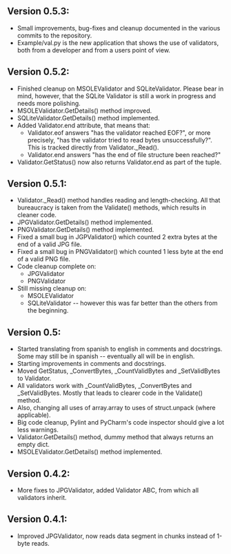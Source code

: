 Version 0.5.3:
--------------
* Small improvements, bug-fixes and cleanup documented in the various commits to the repository.
* Example/val.py is the new application that shows the use of validators, both from a developer
and from a users point of view.

Version 0.5.2:
--------------
* Finished cleanup on MSOLEValidator and SQLiteValidator. Please bear in mind, however, that the 
SQLite Validator is still a work in progress and needs more polishing.
* MSOLEValidator.GetDetails() method improved.
* SQLiteValidator.GetDetails() method implemented. 
* Added Validator.end attribute, that means that:
    * Validator.eof answers "has the validator reached EOF?", or more precisely, "has the validator
    tried to read bytes unsuccessfully?". This is tracked directly from Validator._Read().
    * Validator.end answers "has the end of file structure been reached?"
* Validator.GetStatus() now also returns Validator.end as part of the tuple.

Version 0.5.1:
--------------
* Validator._Read() method handles reading and length-checking. All that bureaucracy is taken from 
the Validate() methods, which results in cleaner code.
* JPGValidator.GetDetails() method implemented.
* PNGValidator.GetDetails() method implemented.
* Fixed a small bug in JGPValidator() which counted 2 extra bytes at the end of a valid JPG file.
* Fixed a small bug in PNGValidator() which counted 1 less byte at the end of a valid PNG file.
* Code cleanup complete on:
    * JPGValidator
    * PNGValidator
* Still missing cleanup on:
    * MSOLEValidator
    * SQLiteValidator -- however this was far better than the others from the beginning.

Version 0.5:
------------
* Started translating from spanish to english in comments and docstrings. Some may still be in
spanish -- eventually all will be in english.
* Starting improvements in comments and docstrings.
* Moved GetStatus, _ConvertBytes, _CountValidBytes and _SetValidBytes to Validator.
* All validators work with _CountValidBytes, _ConvertBytes and _SetValidBytes. Mostly that leads to
clearer code in the Validate() method.
* Also, changing all uses of array.array to uses of struct.unpack (where applicable).
* Big code cleanup, Pylint and PyCharm's code inspector should give a lot less warnings.
* Validator.GetDetails() method, dummy method that always returns an empty dict.
* MSOLEValidator.GetDetails() method implemented.

Version 0.4.2:
--------------
* More fixes to JPGValidator, added Validator ABC, from which all validators inherit.

Version 0.4.1:
--------------
* Improved JPGValidator, now reads data segment in chunks instead of 1-byte reads.
